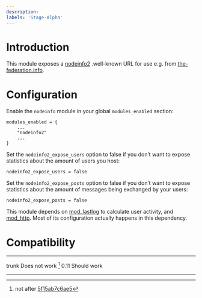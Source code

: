 ```yaml
---
description: 
labels: 'Stage-Alpha'
---
```


Introduction
============

This module exposes a [nodeinfo2](https://git.feneas.org/jaywink/nodeinfo2)
.well-known URL for use e.g. from
[the-federation.info](https://the-federation.info).

Configuration
=============

Enable the `nodeinfo` module in your global `modules_enabled` section:
```
modules_enabled = {
    ...
    "nodeinfo2"
    ...
}
```

Set the `nodeinfo2_expose_users` option to false if you don’t want to expose
statistics about the amount of users you host:
```
nodeinfo2_expose_users = false
```

Set the `nodeinfo2_expose_posts` option to false if you don’t want to expose
statistics about the amount of messages being exchanged by your users:
```
nodeinfo2_expose_posts = false
```

This module depends on
[mod\_lastlog](https://modules.prosody.im/mod_lastlog.html) to calculate user
activity, and [mod\_http](https://prosody.im/doc/http). Most of its
configuration actually happens in this dependency.

Compatibility
=============

  ------- --------------------
  trunk   Does not work [^1]
  0.11    Should work
  ------- --------------------

[^1]: not after
    [5f15ab7c6ae5](https://hg.prosody.im/trunk/rev/5f15ab7c6ae5)
